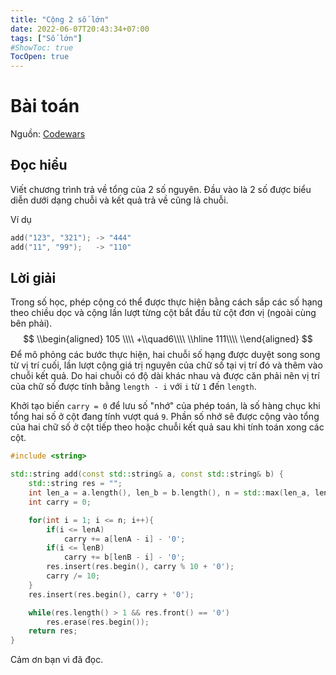 ```yaml
---
title: "Cộng 2 số lớn"
date: 2022-06-07T20:43:34+07:00
tags: ["Số lớn"]
#ShowToc: true
TocOpen: true
---
```


# Bài toán
Nguồn: [Codewars](https://www.codewars.com/kata/525f4206b73515bffb000b21)

## Đọc hiểu
Viết chương trình trả về tổng của 2 số nguyên. Đầu vào là 2 số được biểu diễn dưới dạng chuỗi và kết quả trả về cũng lả chuỗi.

Ví dụ
```cpp
add("123", "321"); -> "444"
add("11", "99");   -> "110"
```
## Lời giải
Trong số học, phép cộng có thể được thực hiện bằng cách sắp các số hạng theo chiều dọc và cộng lần lượt từng cột bắt đầu từ cột đơn vị (ngoài cùng bên phải). 
$$
\\begin{aligned}
    105 \\\\
    +\\quad6\\\\
    \\hline
     111\\\\
\\end{aligned}
$$
Để mô phỏng các bước thực hiện, hai chuỗi số hạng được duyệt song song từ vị trí cuối, lần lượt cộng giá trị nguyên của chữ số tại vị trí đó và thêm vào chuỗi kết quả. Do hai chuỗi có độ dài khác nhau và được căn phải nên vị trí của chữ số được tính bằng `length - i` với `i` từ `1` đến `length`.


Khởi tạo biến `carry = 0` để lưu số "nhớ" của phép toán, là số hàng chục khi tổng hai số ở cột đang tính vượt quá `9`. Phần số nhớ sẽ được cộng vào tổng của hai chữ số ở cột tiếp theo hoặc chuỗi kết quả sau khi tính toán xong các cột.
```cpp
#include <string>

std::string add(const std::string& a, const std::string& b) {
    std::string res = "";
    int len_a = a.length(), len_b = b.length(), n = std::max(len_a, len_b);
    int carry = 0;

    for(int i = 1; i <= n; i++){
        if(i <= lenA)
            carry += a[lenA - i] - '0';
        if(i <= lenB)
            carry += b[lenB - i] - '0';
        res.insert(res.begin(), carry % 10 + '0');
        carry /= 10;
    }
    res.insert(res.begin(), carry + '0');

    while(res.length() > 1 && res.front() == '0')
        res.erase(res.begin());
    return res;
}
```
Cảm ơn bạn vì đã đọc.
